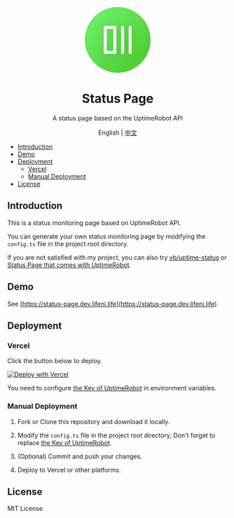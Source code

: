 <p align="center">
  <img width="150px" alt="Logo" src="public/logo.svg" />
</p>

<h1 align="center">Status Page</h1>
<p align="center">A status page based on the UptimeRobot API</p>
<p align="center">English | <a href="README.zh-CN.md">中文</a></p>

- [Introduction](#introduction)
- [Demo](#demo)
- [Deployment](#deployment)
  - [Vercel](#vercel)
  - [Manual Deployment](#manual-deployment)
- [License](#license)

## Introduction

This is a status monitoring page based on UptimeRobot API.

You can generate your own status monitoring page by modifying the `config.ts` file in the project root directory.

If you are not satisfied with my project, you can also try [yb/uptime-status](https://github.com/yb/uptime-status) or [Status Page that comes with UptimeRobot](https://uptimerobot.com/status-page/).

## Demo

See [https://status-page.dev.lifeni.life](https://status-page.dev.lifeni.life).

## Deployment

### Vercel

Click the button below to deploy.

[![Deploy with Vercel](https://vercel.com/button)](https://vercel.com/new/git/external?repository-url=https%3A%2F%2Fgithub.com%2FLifeni%2Fstatus-page&env=NEXT_PUBLIC_KEY&envDescription=UptimeRobot%20API%20Key&envLink=https%3A%2F%2Fuptimerobot.com%2Fdashboard.php%23mySettings&demo-title=Status%20Page&demo-description=A%20demo%20site%20for%20Status%20Page.&demo-url=https%3A%2F%2Fstatus-page.dev.lifeni.life&demo-image=https%3A%2F%2Ffile.lifeni.life%2Fstatus%2Fexample.jpg)

You need to configure [the Key of UptimeRobot](https://uptimerobot.com/dashboard.php#mySettings) in environment variables.

### Manual Deployment

1. Fork or Clone this repository and download it locally.

2. Modify the `config.ts` file in the project root directory, Don't forget to replace [the Key of UptimeRobot](https://uptimerobot.com/dashboard.php#mySettings).

3. (Optional) Commit and push your changes.

4. Deploy to Vercel or other platforms.

## License

MIT License
